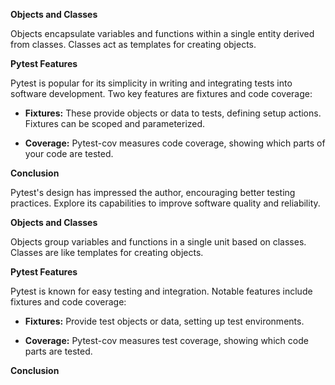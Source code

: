 **Objects and Classes**

Objects encapsulate variables and functions within a single entity derived from classes. Classes act as templates for creating objects.

**Pytest Features**

Pytest is popular for its simplicity in writing and integrating tests into software development. Two key features are fixtures and code coverage:

- **Fixtures:** These provide objects or data to tests, defining setup actions. Fixtures can be scoped and parameterized.
  
- **Coverage:** Pytest-cov measures code coverage, showing which parts of your code are tested.

**Conclusion**

Pytest's design has impressed the author, encouraging better testing practices. Explore its capabilities to improve software quality and reliability.

**Objects and Classes**

Objects group variables and functions in a single unit based on classes. Classes are like templates for creating objects.

**Pytest Features**

Pytest is known for easy testing and integration. Notable features include fixtures and code coverage:

- **Fixtures:** Provide test objects or data, setting up test environments.
  
- **Coverage:** Pytest-cov measures test coverage, showing which code parts are tested.

**Conclusion**